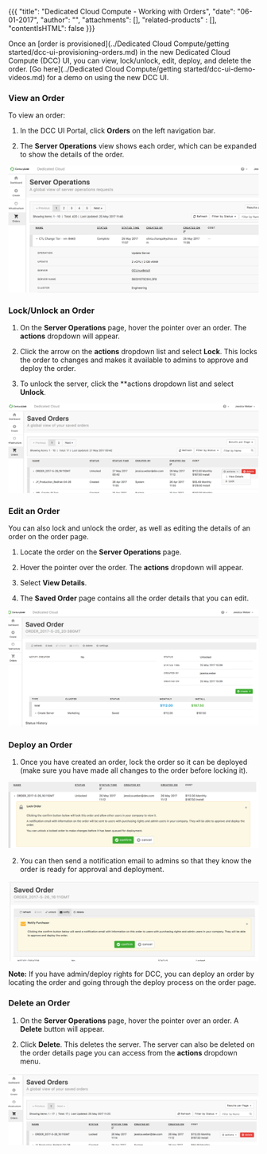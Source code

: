{{{
"title": "Dedicated Cloud Compute - Working with Orders",
"date": "06-01-2017",
"author": "",
"attachments": [],
"related-products" : [],
"contentIsHTML": false
}}}

Once an [order is provisioned](../Dedicated Cloud Compute/getting started/dcc-ui-provisioning-orders.md) in the new Dedicated Cloud Compute (DCC) UI, you can view, lock/unlock, edit, deploy, and delete the order. [Go here](../Dedicated Cloud Compute/getting started/dcc-ui-demo-videos.md) for a demo on using the new DCC UI.

### View an Order

To view an order:

1. In the DCC UI Portal, click **Orders** on the left navigation bar.

2. The **Server Operations** view shows each order, which can be expanded to show the details of the order.

![dashboard](../../images/dcc-ui-working-with-orders-1.png)

### Lock/Unlock an Order

1. On the **Server Operations** page, hover the pointer over an order. The **actions** dropdown will appear.

2. Click the arrow on the **actions** dropdown list and select **Lock**. This locks the order to changes and makes it available to admins to approve and deploy the order.

3. To unlock the server, click the **actions dropdown list and select **Unlock**.

![dashboard](../../images/dcc-ui-working-with-orders-2.png)

### Edit an Order

You can also lock and unlock the order, as well as editing the details of an order on the order page.

1. Locate the order on the **Server Operations** page.

2. Hover the pointer over the order. The **actions** dropdown will appear.

3. Select **View Details**.

4. The **Saved Order** page contains all the order details that you can edit.

![dashboard](../../images/dcc-ui-working-with-orders-3.png)

### Deploy an Order

1. Once you have created an order, lock the order so it can be deployed (make sure you have made all changes to the order before locking it).

![dashboard](../../images/dcc-ui-working-with-orders-4.png)

2. You can then send a notification email to admins so that they know the order is ready for approval and deployment.

![dashboard](../../images/dcc-ui-working-with-orders-5.png)

**Note:** If you have admin/deploy rights for DCC, you can deploy an order by locating the order and going through the deploy process on the order page.

### Delete an Order

1. On the **Server Operations** page, hover the pointer over an order. A **Delete** button will appear.

2. Click **Delete**. This deletes the server. The server can also be deleted on the order details page you can access from the **actions** dropdown menu.

![dashboard](../../images/dcc-ui-working-with-orders-6.png)
